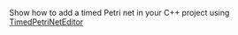 Show how to add a timed Petri net in your C++ project using [TimedPetriNetEditor](https://github.com/Lecrapouille/TimedPetriNetEditor)
